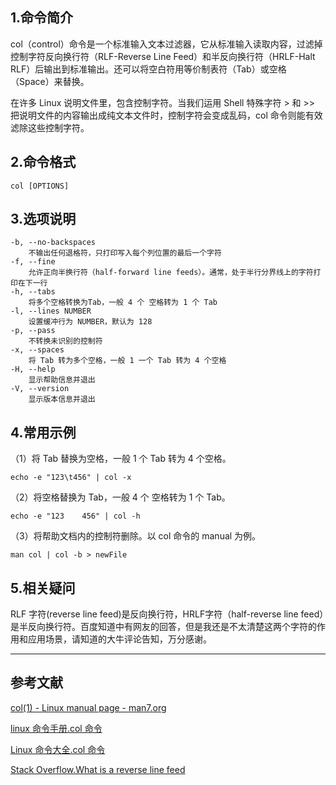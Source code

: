 ## 1.命令简介
col（control）命令是一个标准输入文本过滤器，它从标准输入读取内容，过滤掉控制字符反向换行符（RLF-Reverse Line Feed）和半反向换行符（HRLF-Halt RLF）后输出到标准输出。还可以将空白符用等价制表符（Tab）或空格（Space）来替换。

在许多 Linux 说明文件里，包含控制字符。当我们运用 Shell 特殊字符 > 和 >> 把说明文件的内容输出成纯文本文件时，控制字符会变成乱码，col 命令则能有效滤除这些控制字符。

## 2.命令格式
```
col [OPTIONS]
```

## 3.选项说明
```
-b, --no-backspaces
	不输出任何退格符，只打印写入每个列位置的最后一个字符
-f, --fine
	允许正向半换行符（half-forward line feeds）。通常，处于半行分界线上的字符打印在下一行
-h, --tabs
	将多个空格转换为Tab，一般 4 个 空格转为 1 个 Tab
-l, --lines NUMBER
	设置缓冲行为 NUMBER，默认为 128
-p, --pass
	不转换未识别的控制符
-x, --spaces
	将 Tab 转为多个空格，一般 1 一个 Tab 转为 4 个空格
-H, --help
	显示帮助信息并退出
-V, --version
	显示版本信息并退出
```

## 4.常用示例
（1）将 Tab 替换为空格，一般 1 个 Tab 转为 4 个空格。
```
echo -e "123\t456" | col -x
```
（2）将空格替换为 Tab，一般 4 个 空格转为 1 个 Tab。
```
echo -e "123    456" | col -h
```
（3）将帮助文档内的控制符删除。以 col 命令的 manual 为例。
```
man col | col -b > newFile
```

## 5.相关疑问
RLF 字符(reverse line feed)是反向换行符，HRLF字符（half-reverse line feed）是半反向换行符。百度知道中有网友的回答，但是我还是不太清楚这两个字符的作用和应用场景，请知道的大牛评论告知，万分感谢。

---
## 参考文献
[col(1) - Linux manual page - man7.org](http://man7.org/linux/man-pages/man1/col.1.html)

[linux 命令手册.col 命令 ](http://linux.51yip.com/search/col)

[Linux 命令大全.col 命令](https://man.linuxde.net/col)

[Stack Overflow.What is a reverse line feed](https://stackoverflow.com/questions/10638382/what-is-a-reverse-line-feed)
